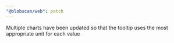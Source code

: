 ```yaml
---
"@blobscan/web": patch
---
```


Multiple charts have been updated so that the tooltip uses the most appropriate unit for each value
